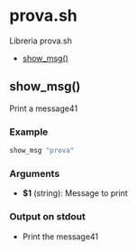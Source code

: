 # prova.sh

Libreria prova.sh

* [show_msg()](#showmsg)


## show_msg()

Print a message41

### Example

```bash
show_msg "prova"
```

### Arguments

* **$1** (string): Message to print

### Output on stdout

* Print the message41


